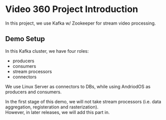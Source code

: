# Video 360 Project Introduction

In this project, we use Kafka w/ Zookeeper for stream video processing. 

## Demo Setup

In this Kafka cluster, we have four roles:
- producers 
- consumers
- stream processors
- connectors 


We use Linux Server as connectors to DBs, while using AndriodOS as producers and consumers.

In the first stage of this demo, we will not take stream processors (i.e. data aggregation, registeration and rasterization).\
However, in later releases, we will add this part in. 



